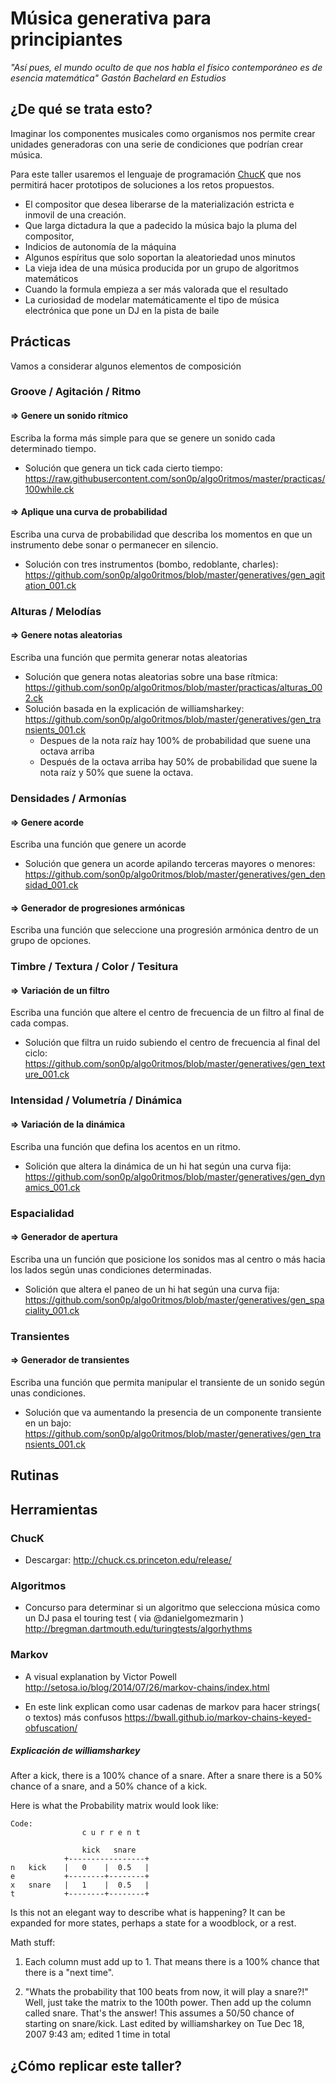 
# Música generativa para principiantes 
_"Así pues, el mundo oculto de que nos habla el físico contemporáneo es de esencia matemática" Gastón Bachelard en Estudios_
## ¿De qué se trata esto?
Imaginar los componentes musicales como organismos nos permite crear unidades generadoras con una serie de condiciones que podrían crear música.

Para este taller usaremos el lenguaje de programación [ChucK](http://chuck.cs.princeton.edu/) que nos permitirá hacer prototipos de soluciones a los retos propuestos.

+ El compositor que desea liberarse de la materialización estricta e inmovil de una creación.
+ Que larga dictadura la que a padecido la música bajo la pluma del compositor, 
+ Indicios de autonomía de la máquina
+ Algunos espíritus que solo soportan la aleatoriedad unos minutos
+ La vieja idea de una música producida por un grupo de algoritmos matemáticos
+ Cuando la formula empieza a ser más valorada que el resultado
+ La curiosidad de modelar matemáticamente el tipo de música electrónica que pone un DJ en la pista de baile


## Prácticas
Vamos a considerar algunos elementos de composición
### Groove / Agitación / Ritmo
#### => Genere un sonido rítmico
Escriba la forma más simple para que se genere un sonido cada determinado tiempo.   
+ Solución que genera un tick cada cierto tiempo: https://raw.githubusercontent.com/son0p/algo0ritmos/master/practicas/100while.ck
  

#### => Aplique una curva de probabilidad
Escriba una curva de probabilidad que describa los momentos en que un instrumento debe sonar o permanecer en silencio.
+ Solución con tres instrumentos (bombo, redoblante, charles): https://github.com/son0p/algo0ritmos/blob/master/generatives/gen_agitation_001.ck


### Alturas / Melodías
#### => Genere notas aleatorias
Escriba una función que permita generar notas aleatorias
+ Solución que genera notas aleatorias sobre una base rítmica: https://github.com/son0p/algo0ritmos/blob/master/practicas/alturas_002.ck
+ Solución basada en la explicación de williamsharkey: https://github.com/son0p/algo0ritmos/blob/master/generatives/gen_transients_001.ck
  + Despues de la nota raíz hay 100% de probabilidad que suene una octava arriba
  + Después de la octava arriba hay 50% de probabilidad que suene la nota raíz y 50% que suene la octava.
  
### Densidades / Armonías
#### => Genere acorde
Escriba una función que genere un acorde
+ Solución que genera un acorde apilando terceras mayores o menores: https://github.com/son0p/algo0ritmos/blob/master/generatives/gen_densidad_001.ck
    
#### => Generador de progresiones armónicas
Escriba una función que seleccione una progresión armónica dentro de un grupo de opciones.

### Timbre / Textura / Color / Tesitura
#### => Variación de un filtro
Escriba una función que altere el centro de frecuencia de un filtro al final de cada compas.
+ Solución que filtra un ruido subiendo el centro de frecuencia al final del ciclo: https://github.com/son0p/algo0ritmos/blob/master/generatives/gen_texture_001.ck 

### Intensidad / Volumetría / Dinámica
#### => Variación de la dinámica
Escriba una función que defina los acentos en un ritmo.
+ Solición que altera la dinámica de un hi hat según una curva fija: https://github.com/son0p/algo0ritmos/blob/master/generatives/gen_dynamics_001.ck

### Espacialidad
#### => Generador de apertura
Escriba una un función que posicione los sonidos mas al centro o más hacia los lados según unas condiciones determinadas.
+ Solición que altera el paneo de un hi hat según una curva fija: https://github.com/son0p/algo0ritmos/blob/master/generatives/gen_spaciality_001.ck

### Transientes
#### => Generador de transientes
Escriba una función que permita manipular el transiente de un sonido según unas condiciones.
+ Solución que va aumentando la presencia de un componente transiente en un bajo: https://github.com/son0p/algo0ritmos/blob/master/generatives/gen_transients_001.ck



## Rutinas

## Herramientas

### ChucK 
+ Descargar:  http://chuck.cs.princeton.edu/release/ 
 


### Algoritmos 
+  Concurso para determinar si un algoritmo que selecciona música como un DJ pasa el touring test ( via @danielgomezmarin ) http://bregman.dartmouth.edu/turingtests/algorhythms 

### Markov

+ A visual explanation by Victor Powell http://setosa.io/blog/2014/07/26/markov-chains/index.html

+  En este link explican como usar cadenas de markov para hacer strings( o textos) más confusos https://bwall.github.io/markov-chains-keyed-obfuscation/

##### Explicación de williamsharkey 

After a kick, there is a 100% chance of a snare. 
After a snare there is a 50% chance of a snare, and a 50% chance of a kick. 

Here is what the Probability matrix would look like: 

```
Code:
                c u r r e n t 

                kick   snare 
            +-----------------+ 
n   kick    |   0    |  0.5   | 
e           +--------+--------+ 
x   snare   |   1    |  0.5   | 
t           +--------+--------+
```

Is this not an elegant way to describe what is happening? It can be expanded for more states, perhaps a state for a woodblock, or a rest. 

Math stuff: 
1. Each column must add up to 1. That means there is a 100% chance that there is a "next time". 

2. "Whats the probability that 100 beats from now, it will play a snare?!" Well, just take the matrix to the 100th power. Then add up the column called snare. That's the answer! This assumes a 50/50 chance of starting on snare/kick.
Last edited by williamsharkey on Tue Dec 18, 2007 9:43 am; edited 1 time in total

## ¿Cómo replicar este taller?

